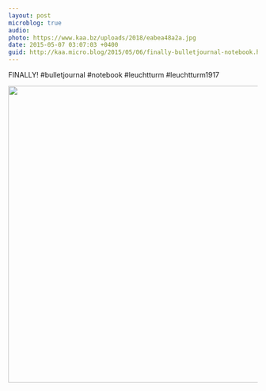```yaml
---
layout: post
microblog: true
audio: 
photo: https://www.kaa.bz/uploads/2018/eabea48a2a.jpg
date: 2015-05-07 03:07:03 +0400
guid: http://kaa.micro.blog/2015/05/06/finally-bulletjournal-notebook.html
---
```

FINALLY! #bulletjournal #notebook #leuchtturm #leuchtturm1917

<img src="https://www.kaa.bz/uploads/2018/eabea48a2a.jpg" width="600" height="600" />
